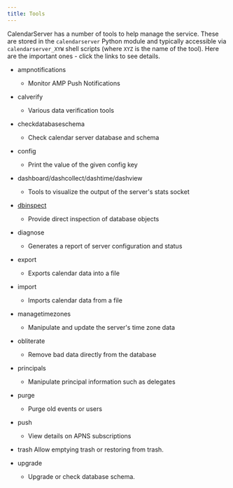 ```yaml
---
title: Tools
---
```


CalendarServer has a number of tools to help manage the service. These are stored in the `calendarserver` Python module and typically accessible via `calendarserver_XYW` shell scripts (where `XYZ` is the name of the tool). Here are the important ones - click the links to see details.

* ampnotifications
  * Monitor AMP Push Notifications
 
* calverify
  * Various data verification tools

* checkdatabaseschema
  * Check calendar server database and schema

* config
  * Print the value of the given config key

* dashboard/dashcollect/dashtime/dashview
  * Tools to visualize the output of the server's stats socket

* [dbinspect](tools/dbinspect)
  * Provide direct inspection of database objects

* diagnose
  * Generates a report of server configuration and status

* export
  * Exports calendar data into a file

* import
  * Imports calendar data from a file

* managetimezones
  * Manipulate and update the server's time zone data

* obliterate
  * Remove bad data directly from the database
  
* principals
  * Manipulate principal information such as delegates
 
* purge
  * Purge old events or users

* push
  * View details on APNS subscriptions
  
* trash
  Allow emptying trash or restoring from trash.

* upgrade
  * Upgrade or check database schema.

